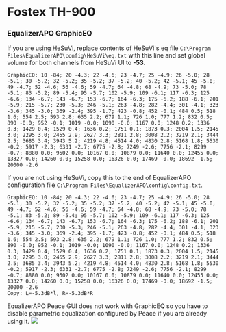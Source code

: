 # Fostex TH-900
### EqualizerAPO GraphicEQ
If you are using [HeSuVi](https://sourceforge.net/projects/hesuvi/), replace contents of HeSuVi's eq file `C:\Program Files\EqualizerAPO\config\HeSuVi\eq.txt` with this line and set global volume for both channels from HeSuVi UI to **-53**.
```
GraphicEQ: 10 -84; 20 -4.3; 22 -4.6; 23 -4.7; 25 -4.9; 26 -5.0; 28 -5.1; 30 -5.2; 32 -5.2; 35 -5.2; 37 -5.2; 40 -5.2; 42 -5.1; 45 -5.0; 49 -4.7; 52 -4.6; 56 -4.6; 59 -4.7; 64 -4.8; 68 -4.9; 73 -5.0; 78 -5.1; 83 -5.2; 89 -5.4; 95 -5.7; 102 -5.9; 109 -6.1; 117 -6.3; 125 -6.6; 134 -6.7; 143 -6.7; 153 -6.7; 164 -6.3; 175 -6.2; 188 -6.1; 201 -5.9; 215 -5.7; 230 -5.3; 246 -5.1; 263 -4.8; 282 -4.4; 301 -4.1; 323 -3.6; 345 -3.0; 369 -2.4; 395 -1.7; 423 -0.8; 452 -0.1; 484 0.5; 518 1.6; 554 2.5; 593 2.8; 635 2.2; 679 1.1; 726 1.0; 777 1.2; 832 0.5; 890 -0.0; 952 -0.1; 1019 -0.0; 1090 -0.0; 1167 0.0; 1248 0.2; 1336 0.3; 1429 0.4; 1529 0.4; 1636 0.2; 1751 0.1; 1873 0.3; 2004 1.5; 2145 3.0; 2295 3.0; 2455 2.9; 2627 3.3; 2811 2.8; 3008 2.2; 3219 2.1; 3444 2.5; 3685 3.4; 3943 5.2; 4219 4.8; 4514 4.0; 4830 2.8; 5168 1.8; 5530 -0.2; 5917 -2.3; 6331 -2.7; 6775 -2.8; 7249 -2.6; 7756 -2.1; 8299 -0.7; 8880 0.0; 9502 0.0; 10167 0.0; 10879 0.0; 11640 0.0; 12455 0.0; 13327 0.0; 14260 0.0; 15258 0.0; 16326 0.0; 17469 -0.0; 18692 -1.5; 20000 -2.6
```
If you are not using HeSuVi, copy this to the end of EqualizerAPO configuration file `C:\Program Files\EqualizerAPO\config\config.txt`.
```
GraphicEQ: 10 -84; 20 -4.3; 22 -4.6; 23 -4.7; 25 -4.9; 26 -5.0; 28 -5.1; 30 -5.2; 32 -5.2; 35 -5.2; 37 -5.2; 40 -5.2; 42 -5.1; 45 -5.0; 49 -4.7; 52 -4.6; 56 -4.6; 59 -4.7; 64 -4.8; 68 -4.9; 73 -5.0; 78 -5.1; 83 -5.2; 89 -5.4; 95 -5.7; 102 -5.9; 109 -6.1; 117 -6.3; 125 -6.6; 134 -6.7; 143 -6.7; 153 -6.7; 164 -6.3; 175 -6.2; 188 -6.1; 201 -5.9; 215 -5.7; 230 -5.3; 246 -5.1; 263 -4.8; 282 -4.4; 301 -4.1; 323 -3.6; 345 -3.0; 369 -2.4; 395 -1.7; 423 -0.8; 452 -0.1; 484 0.5; 518 1.6; 554 2.5; 593 2.8; 635 2.2; 679 1.1; 726 1.0; 777 1.2; 832 0.5; 890 -0.0; 952 -0.1; 1019 -0.0; 1090 -0.0; 1167 0.0; 1248 0.2; 1336 0.3; 1429 0.4; 1529 0.4; 1636 0.2; 1751 0.1; 1873 0.3; 2004 1.5; 2145 3.0; 2295 3.0; 2455 2.9; 2627 3.3; 2811 2.8; 3008 2.2; 3219 2.1; 3444 2.5; 3685 3.4; 3943 5.2; 4219 4.8; 4514 4.0; 4830 2.8; 5168 1.8; 5530 -0.2; 5917 -2.3; 6331 -2.7; 6775 -2.8; 7249 -2.6; 7756 -2.1; 8299 -0.7; 8880 0.0; 9502 0.0; 10167 0.0; 10879 0.0; 11640 0.0; 12455 0.0; 13327 0.0; 14260 0.0; 15258 0.0; 16326 0.0; 17469 -0.0; 18692 -1.5; 20000 -2.6
Copy: L=-5.3dB*l, R=-5.3dB*R
```
EqualizerAPO Peace GUI does not work with GraphicEQ so you have to disable parametric equalization configured by Peace if you are already using it.
![](https://raw.githubusercontent.com/jaakkopasanen/AutoEq/master/results/Innerfidelity%202017/innerfidelity/onear/Fostex%20TH-900/Fostex%20TH-900.png)
